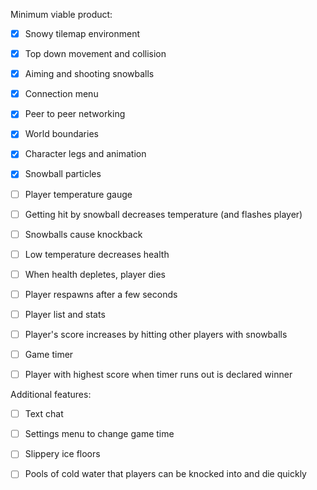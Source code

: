 Minimum viable product:

- [x] Snowy tilemap environment

- [x] Top down movement and collision

- [x] Aiming and shooting snowballs

- [x] Connection menu

- [x] Peer to peer networking

- [x] World boundaries

- [x] Character legs and animation

- [x] Snowball particles

- [ ] Player temperature gauge

- [ ] Getting hit by snowball decreases temperature (and flashes player)

- [ ] Snowballs cause knockback

- [ ] Low temperature decreases health

- [ ] When health depletes, player dies

- [ ] Player respawns after a few seconds

- [ ] Player list and stats

- [ ] Player's score increases by hitting other players with snowballs

- [ ] Game timer

- [ ] Player with highest score when timer runs out is declared winner

Additional features:

- [ ] Text chat

- [ ] Settings menu to change game time

- [ ] Slippery ice floors

- [ ] Pools of cold water that players can be knocked into and die quickly
